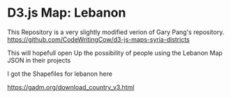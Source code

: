 # D3.js Map: Lebanon

This Repository is a very slightly modified verion of Gary Pang's repository.
https://github.com/CodeWritingCow/d3-js-maps-syria-districts


This will hopefull open Up the possibility of people using the Lebanon Map JSON in their projects

I got the Shapefiles for lebanon here

https://gadm.org/download_country_v3.html
